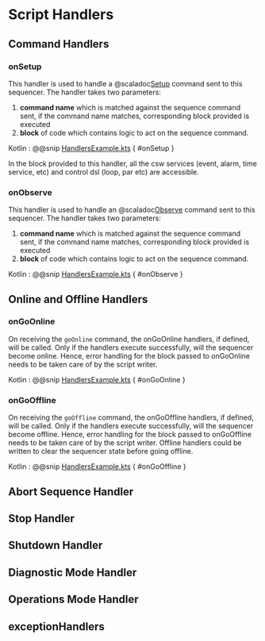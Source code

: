 # Script Handlers

## Command Handlers

### onSetup

This handler is used to handle a @scaladoc[Setup](csw/params/commands/Setup) command sent to this sequencer.
The handler takes two parameters:

1. **command name** which is matched against the sequence command sent, if the command name matches, corresponding block provided
is executed
2. **block** of code which contains logic to act on the sequence command.

Kotlin
: @@snip [HandlersExample.kts](../../../../../../examples/src/main/kotlin/esw/ocs/scripts/examples/paradox/HandlersExample.kts) { #onSetup }

In the block provided to this handler, all the csw services (event, alarm, time service, etc) and control dsl (loop, par etc) are accessible.


### onObserve

This handler is used to handle an @scaladoc[Observe](csw/params/commands/Observe) command sent to this sequencer.
The handler takes two parameters:

1. **command name** which is matched against the sequence command sent, if the command name matches, corresponding block provided
is executed
2. **block** of code which contains logic to act on the sequence command.

Kotlin
: @@snip [HandlersExample.kts](../../../../../../examples/src/main/kotlin/esw/ocs/scripts/examples/paradox/HandlersExample.kts) { #onObserve }


## Online and Offline Handlers

### onGoOnline

On receiving the `goOnline` command, the onGoOnline handlers, if defined, will be called. Only if the handlers execute successfully,
will the sequencer become online. Hence, error handling for the block passed to onGoOnline needs to be taken care of by the script writer.

Kotlin
: @@snip [HandlersExample.kts](../../../../../../examples/src/main/kotlin/esw/ocs/scripts/examples/paradox/HandlersExample.kts) { #onGoOnline }


### onGoOffline

On receiving the `goOffline` command, the onGoOffline handlers, if defined, will be called. Only if the handlers execute successfully,
will the sequencer become offline. Hence, error handling for the block passed to onGoOffline needs to be taken care of by the script writer.
Offline handlers could be written to clear the sequencer state before going offline.

Kotlin
: @@snip [HandlersExample.kts](../../../../../../examples/src/main/kotlin/esw/ocs/scripts/examples/paradox/HandlersExample.kts) { #onGoOffline }


## Abort Sequence Handler

## Stop Handler

## Shutdown Handler

## Diagnostic Mode Handler

## Operations Mode Handler

## exceptionHandlers